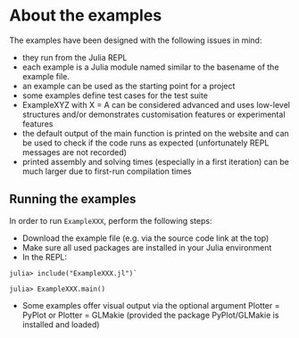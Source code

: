 # About the examples

The examples have been designed with the following issues in mind:
- they run from the Julia REPL
- each example is a Julia module named similar to the basename of the example file.
- an example can be used as the starting point for a project 
- some examples define test cases for the test suite
- ExampleXYZ with X = A can be considered advanced and uses low-level structures
  and/or demonstrates customisation features or experimental features
- the default output of the main function is printed on the website and can be
  used to check if the code runs as expected (unfortunately REPL messages are not recorded)
- printed assembly and solving times (especially in a first iteration) can be much larger due to first-run compilation times


## Running the examples

In order to run `ExampleXXX`, perform the following steps:

- Download the example file (e.g. via the source code link at the top)
- Make sure all used packages are installed in your Julia environment
- In the REPL: 
```
julia> include("ExampleXXX.jl")`

julia> ExampleXXX.main()
```
- Some examples offer visual output via the optional argument Plotter = PyPlot or Plotter = GLMakie
(provided the package PyPlot/GLMakie is installed and loaded)
